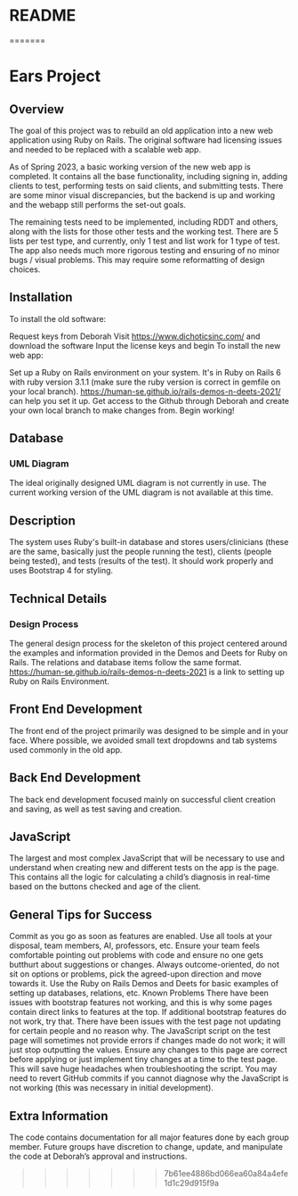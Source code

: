 # README

=======
# Ears Project
## Overview
The goal of this project was to rebuild an old application into a new web application using Ruby on Rails. The original software had licensing issues and needed to be replaced with a scalable web app.

As of Spring 2023, a basic working version of the new web app is completed. It contains all the base functionality, including signing in, adding clients to test, performing tests on said clients, and submitting tests. There are some minor visual discrepancies, but the backend is up and working and the webapp still performs the set-out goals.

The remaining tests need to be implemented, including RDDT and others, along with the lists for those other tests and the working test. There are 5 lists per test type, and currently, only 1 test and list work for 1 type of test. The app also needs much more rigorous testing and ensuring of no minor bugs / visual problems. This may require some reformatting of design choices.

## Installation
To install the old software:

Request keys from Deborah
Visit https://www.dichoticsinc.com/ and download the software
Input the license keys and begin
To install the new web app:

Set up a Ruby on Rails environment on your system. It's in Ruby on Rails 6 with ruby version 3.1.1 (make sure the ruby version is correct in gemfile on your local branch).
https://human-se.github.io/rails-demos-n-deets-2021/ can help you set it up.
Get access to the Github through Deborah and create your own local branch to make changes from.
Begin working!
## Database
### UML Diagram
The ideal originally designed UML diagram is not currently in use. The current working version of the UML diagram is not available at this time.

## Description
The system uses Ruby's built-in database and stores users/clinicians (these are the same, basically just the people running the test), clients (people being tested), and tests (results of the test). It should work properly and uses Bootstrap 4 for styling.

## Technical Details
### Design Process
The general design process for the skeleton of this project centered around the examples and information provided in the Demos and Deets for Ruby on Rails. The relations and database items follow the same format. https://human-se.github.io/rails-demos-n-deets-2021 is a link to setting up Ruby on Rails Environment.

## Front End Development
The front end of the project primarily was designed to be simple and in your face. Where possible, we avoided small text dropdowns and tab systems used commonly in the old app.

## Back End Development
The back end development focused mainly on successful client creation and saving, as well as test saving and creation.

## JavaScript
The largest and most complex JavaScript that will be necessary to use and understand when creating new and different tests on the app is the page. This contains all the logic for calculating a child’s diagnosis in real-time based on the buttons checked and age of the client.

## General Tips for Success
Commit as you go as soon as features are enabled.
Use all tools at your disposal, team members, AI, professors, etc.
Ensure your team feels comfortable pointing out problems with code and ensure no one gets butthurt about suggestions or changes.
Always outcome-oriented, do not sit on options or problems, pick the agreed-upon direction and move towards it.
Use the Ruby on Rails Demos and Deets for basic examples of setting up databases, relations, etc.
Known Problems
There have been issues with bootstrap features not working, and this is why some pages contain direct links to features at the top. If additional bootstrap features do not work, try that. There have been issues with the test page not updating for certain people and no reason why. The JavaScript script on the test page will sometimes not provide errors if changes made do not work; it will just stop outputting the values. Ensure any changes to this page are correct before applying or just implement tiny changes at a time to the test page. This will save huge headaches when troubleshooting the script. You may need to revert GitHub commits if you cannot diagnose why the JavaScript is not working (this was necessary in initial development).




## Extra Information
The code contains documentation for all major features done by each group member. Future groups have discretion to change, update, and manipulate the code at Deborah’s approval and instructions.






>>>>>>> 7b61ee4886bd066ea60a84a4efe1d1c29d915f9a
